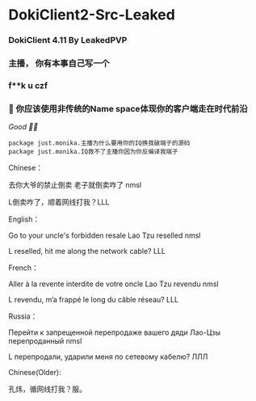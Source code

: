 # DokiClient2-Src-Leaked
### DokiClient 4.11 By LeakedPVP
### 主播， 你有本事自己写一个
### f**k u czf

### 💩 你应该使用非传统的Name space体现你的客户端走在时代前沿
_Good 👍🏻_

```javap
package just.monika.主播为什么要用你的IQ换我破端子的源码
package just.monika.IQ救不了主播你因为你反编译我端子
```

Chinese：

去你大爷的禁止倒卖 老子就倒卖咋了 nmsl

L倒卖咋了，顺着网线打我？LLL

English：

Go to your uncle's forbidden resale Lao Tzu reselled nmsl

L reselled, hit me along the network cable? LLL

French：

Aller à la revente interdite de votre oncle Lao Tzu revendu nmsl

L revendu, m’a frappé le long du câble réseau? LLL

Russia：

Перейти к запрещенной перепродаже вашего дяди Лао-Цзы перепроданный nmsl

L перепродали, ударили меня по сетевому кабелю? ЛЛЛ

Chinese(Older):

孔炜，循网线打我？服。
